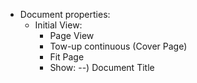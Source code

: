 * Document properties:
     - Initial View:
         + Page View
         + Tow-up continuous (Cover Page)
         +  Fit Page
         + Show: --) Document Title
